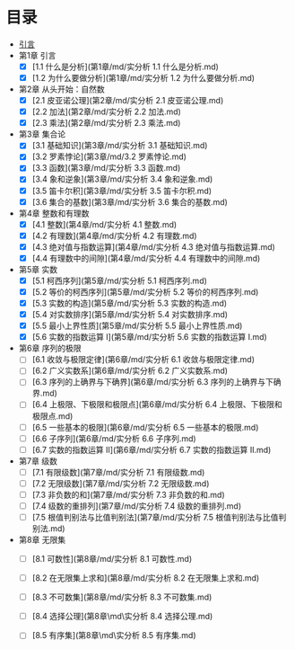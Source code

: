 # 目录

* [引言](README.md)
* 第1章   引言
  - [x] [1.1 什么是分析](第1章/md/实分析 1.1 什么是分析.md)
  - [x] [1.2 为什么要做分析](第1章/md/实分析 1.2 为什么要做分析.md)
* 第2章   从头开始：自然数
  * [x] [2.1 皮亚诺公理](第2章/md/实分析 2.1 皮亚诺公理.md)
  * [x] [2.2 加法](第2章/md/实分析 2.2 加法.md)
  * [x] [2.3 乘法](第2章/md/实分析 2.3 乘法.md)
* 第3章   集合论
  * [x] [3.1 基础知识](第3章/md/实分析 3.1 基础知识.md)
  * [x] [3.2 罗素悖论](第3章/md/3.2 罗素悖论.md)
  * [x] [3.3 函数](第3章/md/实分析 3.3 函数.md)
  * [x] [3.4 象和逆象](第3章/md/实分析 3.4 象和逆象.md)
  * [x] [3.5 笛卡尔积](第3章/md/实分析 3.5 笛卡尔积.md)
  * [x] [3.6 集合的基数](第3章/md/实分析 3.6 集合的基数.md)
* 第4章   整数和有理数
  * [x] [4.1 整数](第4章/md/实分析 4.1 整数.md)
  * [x] [4.2 有理数](第4章/md/实分析 4.2 有理数.md)
  * [x] [4.3 绝对值与指数运算](第4章/md/实分析 4.3 绝对值与指数运算.md)
  * [x] [4.4 有理数中的间隙](第4章/md/实分析 4.4 有理数中的间隙.md)
* 第5章   实数
  * [x] [5.1 柯西序列](第5章/md/实分析 5.1 柯西序列.md)
  * [x] [5.2 等价的柯西序列](第5章/md/实分析 5.2 等价的柯西序列.md)
  * [x] [5.3 实数的构造](第5章/md/实分析 5.3 实数的构造.md)
  * [x] [5.4 对实数排序](第5章/md/实分析 5.4 对实数排序.md)
  * [x] [5.5 最小上界性质](第5章/md/实分析 5.5 最小上界性质.md)
  * [x] [5.6 实数的指数运算 I](第5章/md/实分析 5.6 实数的指数运算 I.md)
* 第6章   序列的极限
  * [ ] [6.1 收敛与极限定律](第6章/md/实分析 6.1 收敛与极限定律.md)
  * [ ] [6.2 广义实数系](第6章/md/实分析 6.2 广义实数系.md)
  * [ ] [6.3 序列的上确界与下确界](第6章/md/实分析 6.3 序列的上确界与下确界.md)
  * [ ] [6.4 上极限、下极限和极限点](第6章/md/实分析 6.4 上极限、下极限和极限点.md)
  * [ ] [6.5 一些基本的极限](第6章/md/实分析 6.5 一些基本的极限.md)
  * [ ] [6.6 子序列](第6章/md/实分析 6.6 子序列.md)
  * [ ] [6.7 实数的指数运算 II](第6章/md/实分析 6.7 实数的指数运算 II.md)
* 第7章   级数
  * [ ] [7.1 有限级数](第7章/md/实分析 7.1 有限级数.md)
  * [ ] [7.2 无限级数](第7章/md/实分析 7.2 无限级数.md)
  * [ ] [7.3 非负数的和](第7章/md/实分析 7.3 非负数的和.md)
  * [ ] [7.4 级数的重排列](第7章/md/实分析 7.4 级数的重排列.md)
  * [ ] [7.5 根值判别法与比值判别法](第7章/md/实分析 7.5 根值判别法与比值判别法.md)
* 第8章   无限集
  * [ ] [8.1 可数性](第8章/md/实分析 8.1 可数性.md)
  * [ ] [8.2 在无限集上求和](第8章/md/实分析 8.2 在无限集上求和.md)
  * [ ] [8.3 不可数集](第8章/md/实分析 8.3 不可数集.md)
  * [ ] [8.4 选择公理](第8章\md\实分析 8.4 选择公理.md)
  * [ ] [8.5 有序集](第8章\md\实分析 8.5 有序集.md)

